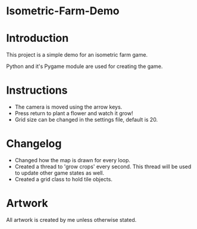 # Isometric-Farm-Demo

# Introduction
This project is a simple demo for an isometric farm game. 

Python and it's Pygame module are used for creating the game.

# Instructions
- The camera is moved using the arrow keys. 
- Press return to plant a flower and watch it grow!
- Grid size can be changed in the settings file, default is 20.

# Changelog
- Changed how the map is drawn for every loop.
- Created a thread to 'grow crops' every second. This thread will be used to update other game states as well.
- Created a grid class to hold tile objects.

# Artwork
All artwork is created by me unless otherwise stated.
